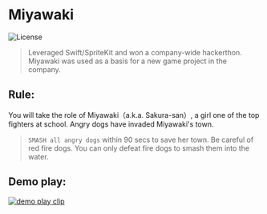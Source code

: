 # Miyawaki

![License](https://img.shields.io/github/license/kokonrori/miyawaki-casual-action-game.svg)

> Leveraged Swift/SpriteKit and won a company-wide hackerthon. Miyawaki was used as a basis for a new game project in the company.


## Rule:

You will take the role of Miyawaki（a.k.a. Sakura-san）, a girl one of the top fighters at school. Angry dogs have invaded Miyawaki's town.

> `SMASH all angry dogs` within 90 secs to save her town. Be careful of red fire dogs. You can only defeat fire dogs to smash them into the water.


## Demo play:

[![demo play clip](https://img.youtube.com/vi/UYOEYqI9H_0/0.jpg)](https://www.youtube.com/watch?v=UYOEYqI9H_0)
